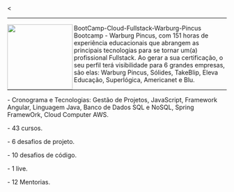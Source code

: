 <div><<hr>
<img src="InsígniaCloudFullStack.png" width="150px" align="left">
BootCamp-Cloud-Fullstack-Warburg-Pincus
Bootcamp - Warburg Pincus, com 151 horas de experiência educacionais que abrangem as principais tecnologias para se tornar um(a) profissional Fullstack. Ao gerar a sua certificação, o seu perfil terá visibilidade para 6 grandes empresas, são elas: Warburg Pincus, Sólides, TakeBlip, Eleva Educação, Superlógica, Americanet e Blu.</div>

<div align="left">
  <hr>
<p>- Cronograma e Tecnologias: Gestão de Projetos, JavaScript, Framework Angular, Linguagem Java, Banco de Dados SQL e NoSQL, Spring FramewOrk, Cloud Computer AWS.</p>
<p>- 43 cursos.</p>
<p>- 6 desafios de projeto.</p>
<p>- 10 desafios de código.</p>
<p>- 1 live.</p>
<p>- 12 Mentorias.</p>
</div>
